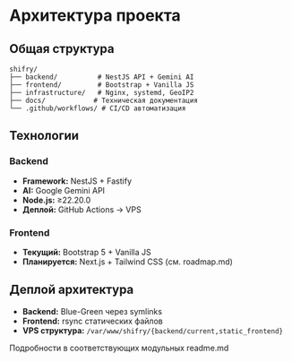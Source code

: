 # Архитектура проекта

## Общая структура
```
shifry/
├── backend/          # NestJS API + Gemini AI
├── frontend/         # Bootstrap + Vanilla JS
├── infrastructure/   # Nginx, systemd, GeoIP2
├── docs/            # Техническая документация
└── .github/workflows/ # CI/CD автоматизация
```

## Технологии

### Backend
- **Framework:** NestJS + Fastify
- **AI:** Google Gemini API
- **Node.js:** ≥22.20.0
- **Деплой:** GitHub Actions → VPS

### Frontend
- **Текущий:** Bootstrap 5 + Vanilla JS
- **Планируется:** Next.js + Tailwind CSS (см. roadmap.md)

## Деплой архитектура
- **Backend:** Blue-Green через symlinks
- **Frontend:** rsync статических файлов
- **VPS структура:** `/var/www/shifry/{backend/current,static_frontend}`

Подробности в соответствующих модульных readme.md